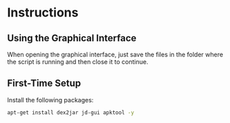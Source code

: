 # Instructions

## Using the Graphical Interface
When opening the graphical interface, just save the files in the folder where the script is running and then close it to continue.

## First-Time Setup
Install the following packages:

```bash
apt-get install dex2jar jd-gui apktool -y
